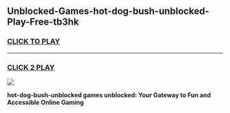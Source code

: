 
## Unblocked-Games-hot-dog-bush-unblocked-Play-Free-tb3hk
<h3>
<a href="https://premium76.site?title=hot-dog-bush-unblocked&ref=20M">CLICK TO PLAY</a></h3>
<hr>

<h3>
<a href="https://premium76.site?title=hot-dog-bush-unblocked&ref=20M">CLICK 2 PLAY</a>
  
</h3>

<a href="https://premium76.site?title=hot-dog-bush-unblocked&ref=19M"><img src="https://clearcache.store/games.png"></a>


**hot-dog-bush-unblocked games unblocked: Your Gateway to Fun and Accessible Online Gaming**

